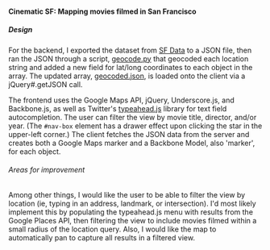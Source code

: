 #### Cinematic SF: Mapping movies filmed in San Francisco

##### Design
For the backend, I exported the dataset from [SF Data](https://data.sfgov.org/Arts-Culture-and-Recreation-/Film-Locations-in-San-Francisco/yitu-d5am) to a JSON file, then ran the JSON through a script, [geocode.py](https://github.com/khennes/sf-movie-map/blob/master/geocode.py) that geocoded each location string and added a new field for lat/long coordinates to each object in the array. The updated array, [geocoded.json](https://github.com/khennes/sf-movie-map/blob/master/static/js/geocoded.json), is loaded onto the client via a jQuery#.getJSON call.

The frontend uses the Google Maps API, jQuery, Underscore.js, and Backbone.js, as well as Twitter's [typeahead.js](http://twitter.github.io/typeahead.js/) library for text field autocompletion. The user can filter the view by movie title, director, and/or year. (The `#nav-box` element has a drawer effect upon clicking the star in the upper-left corner.) The client fetches the JSON data from the server and creates both a Google Maps marker and a Backbone Model, also 'marker', for each object. 

###### Areas for improvement
Among other things, I would like the user to be able to filter the view by location (ie, typing in an address, landmark, or intersection). I'd most likely implement this by populating the typeahead.js menu with results from the Google Places API, then filtering the view to include movies filmed within a small radius of the location query. Also, I would like the map to automatically pan to capture all results in a filtered view.


